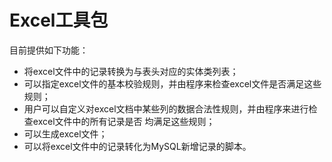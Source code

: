 # Excel工具包

目前提供如下功能：
- 将excel文件中的记录转换为与表头对应的实体类列表；
- 可以指定excel文件的基本校验规则，并由程序来检查excel文件是否满足这些规则；
- 用户可以自定义对excel文档中某些列的数据合法性规则，并由程序来进行检查excel文件中的所有记录是否
均满足这些规则；
- 可以生成excel文件；
- 可以将excel文件中的记录转化为MySQL新增记录的脚本。
